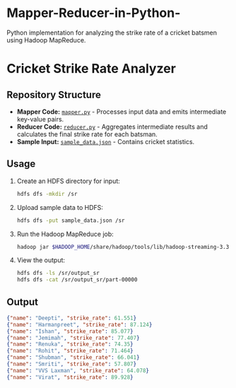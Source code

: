 # Mapper-Reducer-in-Python-
Python implementation for analyzing the strike rate of a cricket batsmen using Hadoop MapReduce.

# Cricket Strike Rate Analyzer

## Repository Structure

- **Mapper Code:** [`mapper.py`](mapper.py) - Processes input data and emits intermediate key-value pairs.
- **Reducer Code:** [`reducer.py`](reducer.py) - Aggregates intermediate results and calculates the final strike rate for each batsman.
- **Sample Input:** [`sample_data.json`](sample_data.json) - Contains cricket statistics.


## Usage


1. Create an HDFS directory for input:

    ```bash
    hdfs dfs -mkdir /sr
    ```

2. Upload sample data to HDFS:

    ```bash
    hdfs dfs -put sample_data.json /sr
    ```

3. Run the Hadoop MapReduce job:

    ```bash
    hadoop jar $HADOOP_HOME/share/hadoop/tools/lib/hadoop-streaming-3.3.3.jar -mapper "$PWD/mapper.py" -reducer "$PWD/reducer.py" -input /sr/sample_data.json -output /sr/output_sr
    ```

4. View the output:

    ```bash
    hdfs dfs -ls /sr/output_sr
    hdfs dfs -cat /sr/output_sr/part-00000
    ```

## Output

```json
{"name": "Deepti", "strike_rate": 61.551}
{"name": "Harmanpreet", "strike_rate": 87.124}
{"name": "Ishan", "strike_rate": 85.077}
{"name": "Jemimah", "strike_rate": 77.407}
{"name": "Renuka", "strike_rate": 74.35}
{"name": "Rohit", "strike_rate": 71.464}
{"name": "Shubman", "strike_rate": 66.041}
{"name": "Smriti", "strike_rate": 57.807}
{"name": "VVS Laxman", "strike_rate": 64.078}
{"name": "Virat", "strike_rate": 89.928}

